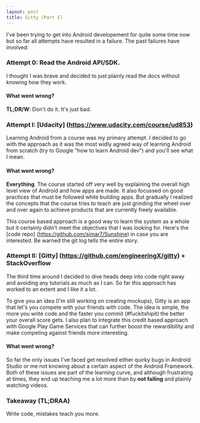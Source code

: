 ```yaml
---
layout: post
title: Gitty (Part I)
---
```


I've been trying to get into Android developement for quite some time now but so far all attempts have resulted in a failure. The past failures have involved:

### **Attempt 0**: Read the Android API/SDK. 
I thought I was brave and decided to just plainly read the docs without knowing how they work.

#### What went wrong?
**TL;DR/W**: Don't do it. It's just bad.

### **Attempt I**: [Udacity] (https://www.udacity.com/course/ud853)
Learning Android from a course was my primary attempt. I decided to go with the approach as it was the most widly agreed way of learning Android from scratch (try to Google "how to learn Android dev") and you'll see what I mean.

#### What went wrong?

**Everything**. The course started off very well by explaining the overall high level view of Android and how apps are made. It also focussed on good practices that must be followed while building apps. But gradually I realized the concepts that the course tries to teach are just grinding the wheel over and over again to achieve products that are currently freely available.

This course based approach is a good way to learn the system as a whole but it certainly didn't meet the objectives that I was looking for. Here's the [code repo] (https://github.com/simar7/Sunshine) in case you are interested. Be warned the git log tells the entire story.

### **Attempt II**: [Gitty] (https://github.com/engineeringX/gitty) + StackOverflow  
The third time around I decided to dive heads deep into code right away and avoiding any tutorials as much as I can. So far this approach has worked to an extent and I like it a lot.

To give you an idea (I'm still working on creating mockups), Gitty is an app that let's you compete with your friends with code. The idea is simple, the more you write code and the faster you commit (#fuckitshipit) the better your overall score gets. I also plan to integrate this credit based approach with Google Play Game Services that can further boost the rewardibility and make competing against friends more interesting.

#### What went wrong?

So far the only issues I've faced get resolved either quirky bugs in Android Studio or me not knowing about a certain aspect of the Android Framework. Both of these issues are part of the learning curve, and although frustrating at times, they end up teaching me a lot more than by **not failing** and plainly watching videos.

### Takeaway (TL;DRAA)
Write code, mistakes teach you more. 
